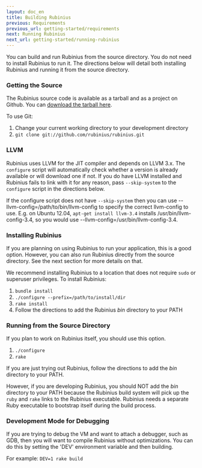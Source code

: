 ```yaml
---
layout: doc_en
title: Building Rubinius
previous: Requirements
previous_url: getting-started/requirements
next: Running Rubinius
next_url: getting-started/running-rubinius
---
```


You can build and run Rubinius from the source directory. You do not need to
install Rubinius to run it. The directions below will detail both installing
Rubinius and running it from the source directory.

### Getting the Source

The Rubinius source code is available as a tarball and as a project on Github.
You can [download the tarball
here](https://github.com/rubinius/rubinius/tarball/master).

To use Git:

  1. Change your current working directory to your development directory
  2. `git clone git://github.com/rubinius/rubinius.git`

### LLVM

Rubinius uses LLVM for the JIT compiler and depends on LLVM 3.x. The
`configure` script will automatically check whether a version is already
available or will download one if not. If you do have LLVM installed and
Rubinius fails to link with it for any reason, pass `--skip-system` to the
`configure` script in the directions below.

If the configure script does not have `--skip-system` then you can use
--llvm-config=/path/to/bin/llvm-config to specify the correct llvm-config to
use. E.g. on Ubuntu 12.04, `apt-get install llvm-3.4` installs
/usr/bin/llvm-config-3.4, so you would use
--llvm-config=/usr/bin/llvm-config-3.4.

### Installing Rubinius

If you are planning on using Rubinius to run your application, this is a good
option. However, you can also run Rubinius directly from the source directory.
See the next section for more details on that.

We recommend installing Rubinius to a location that does not require `sudo` or
superuser privileges. To install Rubinius:

  1. `bundle install`
  2. `./configure --prefix=/path/to/install/dir`
  3. `rake install`
  4. Follow the directions to add the Rubinius _bin_ directory to your PATH


### Running from the Source Directory

If you plan to work on Rubinius itself, you should use this option.

  1. `./configure`
  2. `rake`

If you are just trying out Rubinius, follow the directions to add the _bin_
directory to your PATH.

However, if you are developing Rubinius, you should NOT add the _bin_
directory to your PATH because the Rubinius build system will pick up the
`ruby` and `rake` links to the Rubinius executable. Rubinius needs a separate
Ruby executable to bootstrap itself during the build process.

### Development Mode for Debugging

If you are trying to debug the VM and want to attach a debugger, such as GDB,
then you will want to compile Rubinius without optimizations. You can do this
by setting the 'DEV' environment variable and then building.

For example: `DEV=1 rake build`
